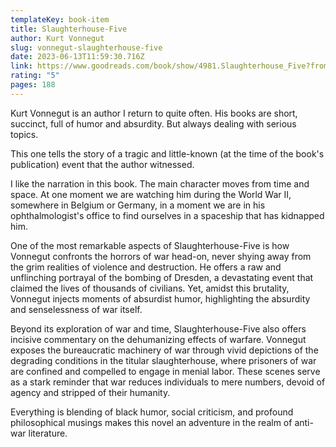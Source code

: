 ```yaml
---
templateKey: book-item
title: Slaughterhouse-Five
author: Kurt Vonnegut
slug: vonnegut-slaughterhouse-five
date: 2023-06-13T11:59:30.716Z
link: https://www.goodreads.com/book/show/4981.Slaughterhouse_Five?from_search=true&from_srp=true&qid=VV8nidjA64&rank=1
rating: "5"
pages: 188
---
```

Kurt Vonnegut is an author I return to quite often. His books are short, succinct, full of humor and absurdity. But always dealing with serious topics.

This one tells the story of a tragic and little-known (at the time of the book's publication) event that the author witnessed.

I like the narration in this book. The main character moves from time and space. At one moment we are watching him during the World War II, somewhere in Belgium or Germany, in a moment we are in his ophthalmologist's office to find ourselves in a spaceship that has kidnapped him.

One of the most remarkable aspects of Slaughterhouse-Five is how Vonnegut confronts the horrors of war head-on, never shying away from the grim realities of violence and destruction. He offers a raw and unflinching portrayal of the bombing of Dresden, a devastating event that claimed the lives of thousands of civilians. Yet, amidst this brutality, Vonnegut injects moments of absurdist humor, highlighting the absurdity and senselessness of war itself.

Beyond its exploration of war and time, Slaughterhouse-Five also offers incisive commentary on the dehumanizing effects of warfare. Vonnegut exposes the bureaucratic machinery of war through vivid depictions of the degrading conditions in the titular slaughterhouse, where prisoners of war are confined and compelled to engage in menial labor. These scenes serve as a stark reminder that war reduces individuals to mere numbers, devoid of agency and stripped of their humanity.

Everything is blending of black humor, social criticism, and profound philosophical musings makes this novel an adventure in the realm of anti-war literature.
